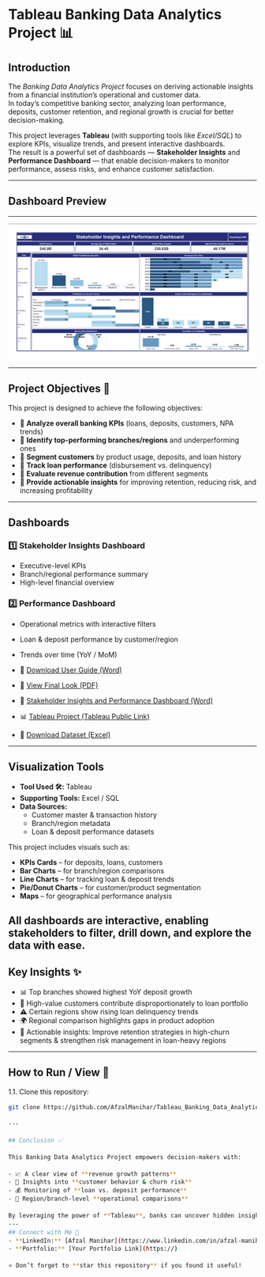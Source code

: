 # Tableau Banking Data Analytics Project 📊  

## Introduction  

The *Banking Data Analytics Project* focuses on deriving actionable insights from a financial institution’s operational and customer data.  
In today’s competitive banking sector, analyzing loan performance, deposits, customer retention, and regional growth is crucial for better decision-making.  

This project leverages **Tableau** (with supporting tools like *Excel/SQL*) to explore KPIs, visualize trends, and present interactive dashboards.  
The result is a powerful set of dashboards — **Stakeholder Insights** and **Performance Dashboard** — that enable decision-makers to monitor performance, assess risks, and enhance customer satisfaction.  

---
## Dashboard Preview  
---
![Dashboard Preview](https://github.com/AfzalManihar/Tableau_Banking_Data_Analytics_Project/blob/main/Final_Dashboard.png)

---

## Project Objectives 🎯  

This project is designed to achieve the following objectives:  

- 📌 **Analyze overall banking KPIs** (loans, deposits, customers, NPA trends)  
- 📌 **Identify top-performing branches/regions** and underperforming ones  
- 📌 **Segment customers** by product usage, deposits, and loan history  
- 📌 **Track loan performance** (disbursement vs. delinquency)  
- 📌 **Evaluate revenue contribution** from different segments  
- 📌 **Provide actionable insights** for improving retention, reducing risk, and increasing profitability  
---

## Dashboards  

### 1️⃣ Stakeholder Insights Dashboard  
- Executive-level KPIs  
- Branch/regional performance summary  
- High-level financial overview  

### 2️⃣ Performance Dashboard  
- Operational metrics with interactive filters  
- Loan & deposit performance by customer/region  
- Trends over time (YoY / MoM)  

- 📖 [Download User Guide (Word)](https://github.com/AfzalManihar/Tableau_Banking_Data_Analytics_Project/blob/main/User%20Guide.docx)  
- 📑 [View Final Look (PDF)](https://github.com/AfzalManihar/Tableau_Banking_Data_Analytics_Project/blob/main/Tableau%20Banking%20Data%20Analytics.pdf)  
- 📑 [Stakeholder Insights and Performance Dashboard (Word)](https://github.com/AfzalManihar/Tableau_Banking_Data_Analytics_Project/blob/main/Stakeholder%20Insights%20and%20Performance%20Dashboard.docx)  
- 📊 [Tableau Project (Tableau Public Link)](https://public.tableau.com/app/profile/afzal.manihar/viz/TableauBankingDataAnalytics_17578559624050/StakeholderInsightsandPerformanceDashboard?publish=yes)  
- 📂 [Download Dataset (Excel)](https://github.com/AfzalManihar/Tableau_Banking_Data_Analytics_Project/blob/main/Finance%20record.xlsx)  

---

## Visualization Tools  

- **Tool Used 🛠️:** Tableau  
- **Supporting Tools:** Excel / SQL  
- **Data Sources:**  
  - Customer master & transaction history  
  - Branch/region metadata  
  - Loan & deposit performance datasets  

This project includes visuals such as:  
- **KPIs Cards** – for deposits, loans, customers  
- **Bar Charts** – for branch/region comparisons  
- **Line Charts** – for tracking loan & deposit trends  
- **Pie/Donut Charts** – for customer/product segmentation  
- **Maps** – for geographical performance analysis  

All dashboards are **interactive**, enabling stakeholders to filter, drill down, and explore the data with ease.  
---
## Key Insights ✨  

- 📊 Top branches showed highest YoY deposit growth  
- 👥 High-value customers contribute disproportionately to loan portfolio  
- ⚠️ Certain regions show rising loan delinquency trends  
- 🌍 Regional comparison highlights gaps in product adoption  
- 🔑 Actionable insights: Improve retention strategies in high-churn segments & strengthen risk management in loan-heavy regions  

---

## How to Run / View 🔁  

1.1. Clone this repository:  
   ```bash
   git clone https://github.com/AfzalManihar/Tableau_Banking_Data_Analytics_Project.git

---

## Conclusion ✅

This Banking Data Analytics Project empowers decision-makers with:

- 📈 A clear view of **revenue growth patterns**
- 👥 Insights into **customer behavior & churn risk**
- 💰 Monitoring of **loan vs. deposit performance**
- 🏦 Region/branch-level **operational comparisons**

By leveraging the power of **Tableau**, banks can uncover hidden insights, reduce risks, and improve overall financial performance.
---
## Connect with Me 🤝
- **LinkedIn:** [Afzal Manihar](https://www.linkedin.com/in/afzal-manihar-bb0183308)
- **Portfolio:** [Your Portfolio Link](https://)

⭐ Don’t forget to **star this repository** if you found it useful!


   
